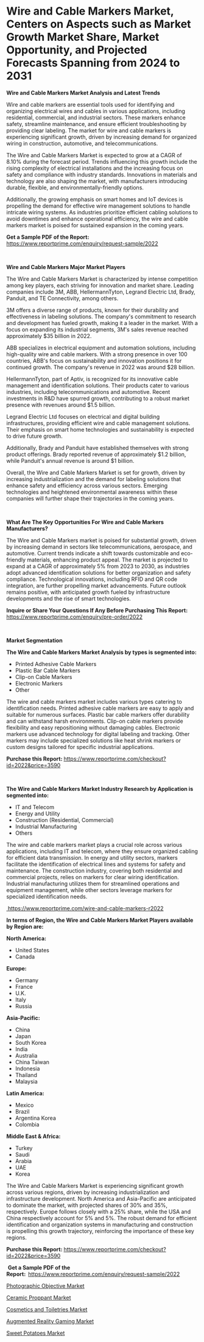 <p><h1>Wire and Cable Markers Market, Centers on Aspects such as Market Growth Market Share, Market Opportunity, and Projected Forecasts Spanning from 2024 to 2031</h1></p><p><strong>Wire and Cable Markers Market Analysis and Latest Trends</strong></p>
<p><p>Wire and cable markers are essential tools used for identifying and organizing electrical wires and cables in various applications, including residential, commercial, and industrial sectors. These markers enhance safety, streamline maintenance, and ensure efficient troubleshooting by providing clear labeling. The market for wire and cable markers is experiencing significant growth, driven by increasing demand for organized wiring in construction, automotive, and telecommunications.</p><p>The Wire and Cable Markers Market is expected to grow at a CAGR of 8.10% during the forecast period. Trends influencing this growth include the rising complexity of electrical installations and the increasing focus on safety and compliance with industry standards. Innovations in materials and technology are also shaping the market, with manufacturers introducing durable, flexible, and environmentally-friendly options.</p><p>Additionally, the growing emphasis on smart homes and IoT devices is propelling the demand for effective wire management solutions to handle intricate wiring systems. As industries prioritize efficient cabling solutions to avoid downtimes and enhance operational efficiency, the wire and cable markers market is poised for sustained expansion in the coming years.</p></p>
<p><strong>Get a Sample PDF of the Report:&nbsp;</strong> <a href="https://www.reportprime.com/enquiry/request-sample/2022?utm_campaign=24&utm_medium=2&utm_source=Github&utm_content=ia&utm_term=24122024&utm_id=wire-and-cable-markers">https://www.reportprime.com/enquiry/request-sample/2022</a></p>
<p>&nbsp;</p>
<p><strong>Wire and Cable Markers Major Market Players</strong></p>
<p><p>The Wire and Cable Markers Market is characterized by intense competition among key players, each striving for innovation and market share. Leading companies include 3M, ABB, HellermannTyton, Legrand Electric Ltd, Brady, Panduit, and TE Connectivity, among others.</p><p>3M offers a diverse range of products, known for their durability and effectiveness in labeling solutions. The company's commitment to research and development has fueled growth, making it a leader in the market. With a focus on expanding its industrial segments, 3M's sales revenue reached approximately $35 billion in 2022.</p><p>ABB specializes in electrical equipment and automation solutions, including high-quality wire and cable markers. With a strong presence in over 100 countries, ABB's focus on sustainability and innovation positions it for continued growth. The company's revenue in 2022 was around $28 billion.</p><p>HellermannTyton, part of Aptiv, is recognized for its innovative cable management and identification solutions. Their products cater to various industries, including telecommunications and automotive. Recent investments in R&D have spurred growth, contributing to a robust market presence with revenues around $1.5 billion.</p><p>Legrand Electric Ltd focuses on electrical and digital building infrastructures, providing efficient wire and cable management solutions. Their emphasis on smart home technologies and sustainability is expected to drive future growth.</p><p>Additionally, Brady and Panduit have established themselves with strong product offerings. Brady reported revenue of approximately $1.2 billion, while Panduit's annual revenue is around $1 billion.</p><p>Overall, the Wire and Cable Markers Market is set for growth, driven by increasing industrialization and the demand for labeling solutions that enhance safety and efficiency across various sectors. Emerging technologies and heightened environmental awareness within these companies will further shape their trajectories in the coming years.</p></p>
<p>&nbsp;</p>
<p><strong>What Are The Key Opportunities For Wire and Cable Markers Manufacturers?</strong></p>
<p><p>The Wire and Cable Markers market is poised for substantial growth, driven by increasing demand in sectors like telecommunications, aerospace, and automotive. Current trends indicate a shift towards customizable and eco-friendly materials, enhancing product appeal. The market is projected to expand at a CAGR of approximately 5% from 2023 to 2030, as industries adopt advanced identification solutions for better organization and safety compliance. Technological innovations, including RFID and QR code integration, are further propelling market advancements. Future outlook remains positive, with anticipated growth fueled by infrastructure developments and the rise of smart technologies.</p></p>
<p><strong>Inquire or Share Your Questions If Any Before Purchasing This Report:</strong> <a href="https://www.reportprime.com/enquiry/pre-order/2022?utm_campaign=24&utm_medium=2&utm_source=Github&utm_content=ia&utm_term=24122024&utm_id=wire-and-cable-markers">https://www.reportprime.com/enquiry/pre-order/2022</a></p>
<p>&nbsp;</p>
<p><strong>Market Segmentation</strong></p>
<p><strong>The Wire and Cable Markers Market Analysis by types is segmented into:</strong></p>
<p><ul><li>Printed Adhesive Cable Markers</li><li>Plastic Bar Cable Markers</li><li>Clip-on Cable Markers</li><li>Electronic Markers</li><li>Other</li></ul></p>
<p><p>The wire and cable markers market includes various types catering to identification needs. Printed adhesive cable markers are easy to apply and suitable for numerous surfaces. Plastic bar cable markers offer durability and can withstand harsh environments. Clip-on cable markers provide flexibility and easy repositioning without damaging cables. Electronic markers use advanced technology for digital labeling and tracking. Other markers may include specialized solutions like heat shrink markers or custom designs tailored for specific industrial applications.</p></p>
<p><strong>Purchase this Report:&nbsp;</strong><a href="https://www.reportprime.com/checkout?id=2022&price=3590&utm_campaign=24&utm_medium=2&utm_source=Github&utm_content=ia&utm_term=24122024&utm_id=wire-and-cable-markers">https://www.reportprime.com/checkout?id=2022&price=3590</a></p>
<p>&nbsp;</p>
<p><strong>The Wire and Cable Markers Market Industry Research by Application is segmented into:</strong></p>
<p><ul><li>IT and Telecom</li><li>Energy and Utility</li><li>Construction (Residential, Commercial)</li><li>Industrial Manufacturing</li><li>Others</li></ul></p>
<p><p>The wire and cable markers market plays a crucial role across various applications, including IT and telecom, where they ensure organized cabling for efficient data transmission. In energy and utility sectors, markers facilitate the identification of electrical lines and systems for safety and maintenance. The construction industry, covering both residential and commercial projects, relies on markers for clear wiring identification. Industrial manufacturing utilizes them for streamlined operations and equipment management, while other sectors leverage markers for specialized identification needs.</p></p>
<p><a href="https://www.reportprime.com/wire-and-cable-markers-r2022?utm_campaign=24&utm_medium=2&utm_source=Github&utm_content=ia&utm_term=24122024&utm_id=wire-and-cable-markers">&nbsp;https://www.reportprime.com/wire-and-cable-markers-r2022</a></p>
<p><strong>In terms of Region, the Wire and Cable Markers Market Players available by Region are:</strong></p>
<p>
    <p> <strong> North America: </strong>
        <ul>
            <li>United States</li>
            <li>Canada</li>
        </ul>
        </p> 
    <p> <strong> Europe: </strong>
        <ul>
            <li>Germany</li>
            <li>France</li>
            <li>U.K.</li>
            <li>Italy</li>
            <li>Russia</li>
        </ul>
        </p> 
    <p> <strong> Asia-Pacific: </strong>
        <ul>
            <li>China</li>
            <li>Japan</li>
            <li>South Korea</li>
            <li>India</li>
            <li>Australia</li>
            <li>China Taiwan</li>
            <li>Indonesia</li>
            <li>Thailand</li>
            <li>Malaysia</li>
        </ul>
        </p> 
    <p> <strong> Latin America: </strong>
        <ul>
            <li>Mexico</li>
            <li>Brazil</li>
            <li>Argentina Korea</li>
            <li>Colombia</li>
        </ul>
        </p> 
    <p> <strong> Middle East & Africa: </strong>
        <ul>
            <li>Turkey</li>
            <li>Saudi</li>
            <li>Arabia</li>
            <li>UAE</li>
            <li>Korea</li>
        </ul>
    </p>
    </p>
<p><p>The Wire and Cable Markers Market is experiencing significant growth across various regions, driven by increasing industrialization and infrastructure development. North America and Asia-Pacific are anticipated to dominate the market, with projected shares of 30% and 35%, respectively. Europe follows closely with a 25% share, while the USA and China respectively account for 5% and 5%. The robust demand for efficient identification and organization systems in manufacturing and construction is propelling this growth trajectory, reinforcing the importance of these key regions.</p></p>
<p><strong>Purchase this Report: </strong><a href="https://www.reportprime.com/checkout?id=2022&price=3590&utm_campaign=24&utm_medium=2&utm_source=Github&utm_content=ia&utm_term=24122024&utm_id=wire-and-cable-markers">https://www.reportprime.com/checkout?id=2022&price=3590</a></p>
<p>&nbsp;<strong>Get a Sample PDF of the Report:&nbsp;&nbsp;</strong><a href="https://www.reportprime.com/enquiry/request-sample/2022?utm_campaign=24&utm_medium=2&utm_source=Github&utm_content=ia&utm_term=24122024&utm_id=wire-and-cable-markers">https://www.reportprime.com/enquiry/request-sample/2022</a></p>
<p><strong></strong></p>
<p><p><a href="https://github.com/JosephineMcguire65/Market-Research-Report-List-1/blob/main/photographic-objective-market.md?utm_campaign=24&utm_medium=2&utm_source=Github&utm_content=ia&utm_term=24122024&utm_id=wire-and-cable-markers">Photographic Objective Market</a></p><p><a href="https://www.linkedin.com/pulse/f-my-mkt-intel-xkfif?utm_campaign=24&utm_medium=2&utm_source=Github&utm_content=ia&utm_term=24122024&utm_id=wire-and-cable-markers">Ceramic Proppant Market</a></p><p><a href="https://www.linkedin.com/pulse/c-glance-reports-anmec?utm_campaign=24&utm_medium=2&utm_source=Github&utm_content=ia&utm_term=24122024&utm_id=wire-and-cable-markers">Cosmetics and Toiletries Market</a></p><p><a href="https://github.com/jerhoskinson197676/Market-Research-Report-List-1/blob/main/augmented-reality-gaming-market.md?utm_campaign=24&utm_medium=2&utm_source=Github&utm_content=ia&utm_term=24122024&utm_id=wire-and-cable-markers">Augmented Reality Gaming Market</a></p><p><a href="https://www.linkedin.com/pulse/projected-growth-sweet-potatoes-market-from-2031-2024-insights-f1qle?utm_campaign=24&utm_medium=2&utm_source=Github&utm_content=ia&utm_term=24122024&utm_id=wire-and-cable-markers">Sweet Potatoes Market</a></p></p>